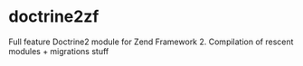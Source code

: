 doctrine2zf
===========

Full feature Doctrine2 module for Zend Framework 2. Compilation of rescent modules + migrations stuff